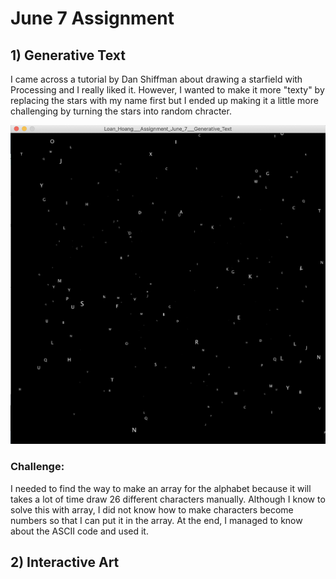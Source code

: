 # June 7 Assignment 


## 1) Generative Text

I came across a tutorial by Dan Shiffman about drawing a starfield with Processing and I really liked it. However, I wanted to make it more "texty" by replacing the stars with my name first but I ended up making it a little more challenging by turning the stars into random chracter. 


![](Screen%20Shot%202020-06-07%20at%202.03.50%20AM.png)

### Challenge: 
I needed to find the way to make an array for the alphabet because it will takes a lot of time draw 26 different characters manually. Although I know to solve this with array, I did not know how to make characters become numbers so that I can put it in the array. At the end, I managed to know about the ASCII code and used it. 


## 2) Interactive Art

